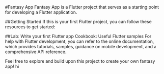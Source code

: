 #Fantasy App
Fantasy App is a Flutter project that serves as a starting point for developing a Flutter application.

##Getting Started
If this is your first Flutter project, you can follow these resources to get started:

##Lab: Write your first Flutter app
Cookbook: Useful Flutter samples
For help with Flutter development, you can refer to the online documentation, which provides tutorials, samples, guidance on mobile development, and a comprehensive API reference.

Feel free to explore and build upon this project to create your own fantasy app!
hi